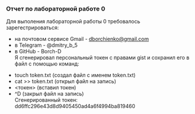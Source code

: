 ### Отчет по лабораторной работе 0    
Для выполения лабораторной работы 0 требовалось зарегестрироваться:
- на почтовом сервисе Gmail - dborchienko@gmail.com
- в Telegram - @dmitry_b_5
- в GitHub - Borch-D   
Я сгенерировал персональный токен с правами gist и сохранил его в файл с помощью команд:
+ touch token.txt (создал файл с именем token.txt)   
+ cat >> token.txt (открыл файл на запись)
+ <токен> (вставил токен)
+ ^D (закрыл файл на запись)    
Сгенерированный токен: dd6ffc296e43d8d9405450ad4a6f4994ba819460
